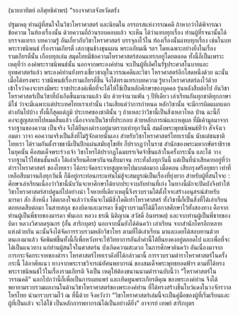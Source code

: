(นายอาทิตย์ อภิศุทธิคําพร)
"รองจาศาลจังหวัดตรัง

ปฐมเหตุ ท่านผู้ที่สนใจในวิชาโหราศาสตร์ และนิยมใน อรรถรสแห่งวรรณคดี ถ้าหากว่าได้พิจารณาข้อความ ในท้องเรื่องนั้น ด้วยความถี่ถ้วนรอบคอบแล้ว จะเห็น ได้ว่าแทบทุกเรื่อง ท่านผู้ที่รจนานั้นได้บรรจงแทรก บทความรู้ อันเกี่ยวกับวิชาโหราศาสตร์ บรรจุลงไว้ใน ท้องเรื่องนั้นแทบทุกเรื่อง เช่นในบทพระราชนิพนธ์ เรื่องรามเกียรติ์ เสภาขุนช้างขุนแผน พระอภัยมณี ฯลฯ โดยเฉพาะอย่างยิ่งในเรื่องรามเกียรติ์นั้น เกือบทุกเล่ม สมุดไทยมีข้อความโหราศาสตร์สอนแทรกอยู่โดยตลอด ทั้งนี้ก็เป็นเพราะเหตุที่ว่า
องค์พระราชนิพนธ์นั้น นอกจากพระองค์ท่าน จะเป็นผู้ที่เลิศในรัฐประศาสโนบายและยุทธศาสตร์แล้ว พระองค์ท่านยังทรงเชี่ยวชาญในวรรณคดีและวิชา โหราศาสตร์อีกโสดหนึ่งด้วย ฉะนั้นเมื่อได้ทรงพระ ราชนิพนธ์เรื่องรามเกียรติ์ขึ้น จึงได้ทรงแทรกบทความ
รู้ทางโหราศาสตร์ลงไว้ด้วย เข้าใจว่าคงจะทรงมีพระ ราชประสงค์เพื่อที่จะได้ให้ใช้เป็นหลักศึกษาของบุคคล รุ่นหลังสืบต่อไป
อันวิชาโหราศาสตร์เป็นวิชาที่บังเกิดขึ้นมานานแล้ว นับ ด้วยจํานวนพัน ๆ ปีทีเดียว เล่าเรียนกันทุกชาติทุกภาษา มิใช่ ว่าจะมีเฉพาะแต่ประเทศไทยเราเท่านั้น เว้นเสียแต่ว่าการกําหนด หลักวิชานั้น จะมีการผิดแผกแตกต่างกันไปบ้าง ทั้งนี้ก็สุดแต่ภูมิ ประเทศของชาตินั้น ๆ ถ้าแหละว่าวิชานี้เป็นสิ่งเหลวไหล ป่าน ฉะนี้ก็คงจะสูญสลายไปหมดสิ้นแล้ว เนื่องจากเป็นวิชาที่ประกอบ ด้วยหลักการณ์และเหตุผล ที่มีเค้ามูลมาจากรากฐานของความ เป็นจริง จึงได้ยืนยงดํารงอยู่มาตราบเท่าทุกวันนี้ สมดังพระพุทธนิพนธ์ทีว่า สัจจังเว อมตา วาจา คอความจริงเป็นสิ่งที่ไม่รู้จักตายนั่นเอง
สําหรับวิชาโหราศาสตร์ไทยเรานั้น นับแต่ชนชาติไทยเรา ได้รวมกันตั้งราชธานีเป็นปึกแผ่นสมัยสุโขทัย ก็ปรากฏว่าในราช สํานักของพระมหากษัตราธิราชในยุคนั้น คือสมเด็จพระร่วงเจ้า วิชาโหรได้ปรากฏโฉมบรรเจิดจ้าขึ้นแล้วในครั้งกระนั้น และได้ วางรากฐานไว้ให้ชนชั้นหลัง ได้เล่าเรียนศึกษากันจนสืบมาจน กระทั่งถึงทุกวันนี้ แต่เป็นที่น่าเสียดายอยู่ที่ว่าตําราโหราศาสตร์ ของไทยเรา ได้กระจัดกระจายสูญหายไปมากต่อมาก เมื่อตอน
เสียกรุงศรีอยุธยา เท่าที่เหลือสืบมาจนถึงทุกวันนี้ ก็มีอยู่กระท่อนกระแท่นไม่สู้จะสมบูรณ์เป็นเรื่องที่ยุ่งยาก สําหรับผู้ที่สนใจจะ : ศึกษาเล่าเรียนเนื่องว่าวิชานี้นับวันจะหาศึกษาได้ยากประจวบกับท่านที่เก่ง ในทางนี้มักจะปิดบังจึงทําให้วิชาโหราศาสตร์สาปศูนย์ไปอย่างน่า ใจหายที่เดียวเหตุนี้จึงรวบรวมได้ตั้งใจจะสร้างอนุสรณ์สําหรับมารดา สัก สิ่งหนึ่ง ได้ตกลงใจแล้วว่าเห็นจะไม่มีสิ่งใดดีเท่าโหราศาสตร์ ทั้งวิชานี้ก็เป็นสิ่งที่ได้เล่าเรียนตกทอดสืบต่อมา ในสายสกุล ของบิดาและมารดา ซึ่งผู้รวบรวมก็ได้มีโอกาสศึกษาไว้ทั้งสองทาง คือจากท่านผู้เป็นพี่ชายของมารดา พันเอก หลวง ธรณี นิติญาณ สวัสดิ์ อินทรพล) และจากท่านผู้เป็นพี่ชายของบิดา หลวงวิศาลดรุณกร (อั้น สาริกบุตร) นอกจากนั้นยังได้ค้นคว้า เล่าเรียน จากสํานักโหรอีกหลายแห่งด้วยกัน
ฉะนั้นจึงได้จัดการรวบรวมหลักวิชาโหร ตามที่ได้เล่าเรียน มาและเคยได้สอบทานด้วยตนเองมาแล้ว จัดพิมพ์ขึ้นทั้งนี้ก็เพื่อหวังทจะไห้วิทยาการอันล้ำค่านี้ได้ยืนยงคงอยู่ตลอดไป และเพื่อที่จะได้เป็นแนวทาง แก่ท่านผู้สนใจในศาสตร์น บังเกิดความสะดวก ในการศึกษาค้นคว้า อันเนื่องมาจากการกระจัดกระจายของตํารา โหรศาสตร์ไทยเราดังที่ได้กล่าวมานี้
การรวบรวมตําราโหราศาสตร์ในครั้งกระนี้ ได้อาศัยแนว ทางจากพระราชวิจารณ์ทัศนพยากรณ์ ของสมเด็จพระพุทธยอดฟ้าฯ ตามที่ได้ทรงพระราชนิพนธ์ไว้ในเรื่องรามเกียรติ จึงเป็น เหตุให้ต้องขนานนามตําราฉบับนี้ว่า “โหราศาสตร์ในวรรณคดี” นอกไปกว่านี้ก็เพื่อเป็นการเผยแพร่ และเทิดทูนพระเกียรติคุณ ของพระองค์ท่าน จึงได้พยายามรวบรวมผลงานในด้านวิชาโหราศาสตร์ของพระองค์ท่าน ที่ได้ทรงสร้างชิ้นโบว์แดงในวงจักรวาล โหรไทย นํามารวบรวมไว้ ณ ที่นี้ด้วย จึงหวังว่า “วิชาโหราศาสตร์เล่มนี้จะเป็นคู่มือของผู้ที่เริ่มเรียนและผู้ที่เป็นแล้ว จะได้ใช้ เป็นหลักการพยากรณ์ได้เป็นอย่างดียิ่ง”
อาจารย์ เทพย์ สาริกบุตร
